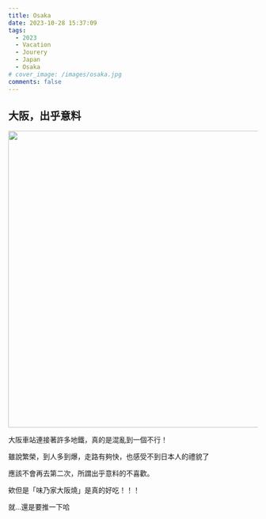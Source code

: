 ```yaml
---
title: Osaka
date: 2023-10-28 15:37:09
tags:
  - 2023
  - Vacation
  - Jourery
  - Japan
  - Osaka
# cover_image: /images/osaka.jpg
comments: false
---
```


## 大阪，出乎意料

<img src="https://firebasestorage.googleapis.com/v0/b/emmablog-e5a1c.appspot.com/o/000014000029.jpg?alt=media&token=0aad444b-a218-4dab-b153-5561b8efae4f" width="600px" >

大阪車站連接著許多地鐵，真的是混亂到一個不行！

雖說繁榮，到人多到爆，走路有夠快，也感受不到日本人的禮貌了

應該不會再去第二次，所謂出乎意料的不喜歡。

欸但是「味乃家大阪燒」是真的好吃！！！

就...還是要推一下哈
